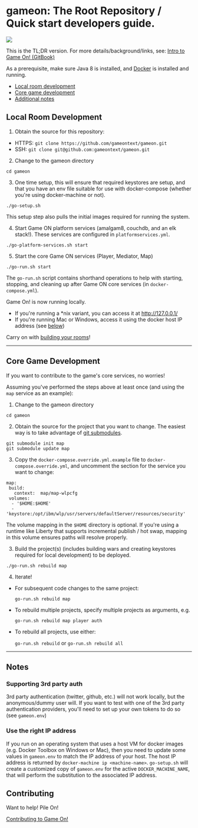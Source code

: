 # gameon: The Root Repository / Quick start developers guide.

<a href="https://zenhub.com"><img src="https://raw.githubusercontent.com/ZenHubIO/support/master/zenhub-badge.png"></a>

This is the TL;DR version. For more details/background/links, see: [Intro to Game On! (GitBook)](https://gameontext.gitbooks.io/gameon-gitbook/content/)

As a prerequisite, make sure Java 8 is installed, and [Docker](https://docs.docker.com/engine/installation/) is installed and running.

* [Local room development](#local-room-development)
* [Core game development](#core-game-development)
* [Additional notes](#notes)

## Local Room Development

1. Obtain the source for this repository:
  * HTTPS: `git clone https://github.com/gameontext/gameon.git`
  * SSH: `git clone git@github.com:gameontext/gameon.git`

2. Change to the gameon directory
  ```
  cd gameon
  ```

3. One time setup, this will ensure that required keystores are setup, and that you have an
  env file suitable for use with docker-compose (whether you're using docker-machine or not).
  ```
  ./go-setup.sh
  ```
  This setup step also pulls the initial images required for running the system.

4. Start Game ON platform services (amalgam8, couchdb, and an elk stack!).
  These services are configured in `platformservices.yml`.
  ```
  ./go-platform-services.sh start
  ```

5. Start the core Game ON services (Player, Mediator, Map)
  ```
  ./go-run.sh start
  ```
  The `go-run.sh` script contains shorthand operations to help with starting,
  stopping, and cleaning up after Game ON core services (in `docker-compose.yml`).

Game On! is now running locally.
* If you're running a \*nix variant, you can access it at http://127.0.0.1/
* If you're running Mac or Windows, access it using the docker host IP address (see [below](#notes))

Carry on with [building your rooms](https://gameontext.gitbooks.io/gameon-gitbook/content/walkthroughs/createRoom.html)!

-----

## Core Game Development

If you want to contribute to the game's core services, no worries! 

Assuming you've performed the steps above at least once (and using the `map` service as an example):

1. Change to the gameon directory
  ```
  cd gameon
  ```

2. Obtain the source for the project that you want to change. The easiest way is to take advantage of 
[git submodules](https://gameontext.gitbooks.io/gameon-gitbook/content/walkthroughs/git.html).
  ```
  git submodule init map
  git submodule update map
  ```

3. Copy the `docker-compose.override.yml.example` file to `docker-compose.override.yml`,
   and uncomment the section for the service you want to change: 
  ```
  map:
   build:
     context:  map/map-wlpcfg
   volumes:
    - '$HOME:$HOME'
    - 'keystore:/opt/ibm/wlp/usr/servers/defaultServer/resources/security'
  ```
   The volume mapping in the `$HOME` directory is optional. If you're using a runtime like Liberty
   that supports incremental publish / hot swap, mapping in this volume ensures paths will resolve properly.

3. Build the project(s) (includes building wars and creating keystores
   required for local development) to be deployed.
  ```
  ./go-run.sh rebuild map
  ```

4. Iterate!
  * For subsequent code changes to the same project: 
  
    `go-run.sh rebuild map`
    
  * To rebuild multiple projects, specify multiple projects as arguments, e.g.
  
    `go-run.sh rebuild map player auth`
   
  * To rebuild all projects, use either:
  
    `go-run.sh rebuild` or `go-run.sh rebuild all`

----

## Notes

### Supporting 3rd party auth

3rd party authentication (twitter, github, etc.) will not work locally, but the anonymous/dummy user will. If you want to test with one of the 3rd party authentication providers, you'll need to set up your own tokens to do so (see `gameon.env`)

### Use the right IP address

If you run on an operating system that uses a host VM for docker images (e.g. Docker Toolbox on Windows or Mac), then you need to update some values in `gameon.env` to match the IP address of your host. The host IP address is returned by `docker-machine ip <machine-name>`. `go-setup.sh` will create a customized copy of `gameon.env` for the active `DOCKER_MACHINE_NAME`, that will perform the substitution to the associated IP address.

## Contributing

Want to help! Pile On!

[Contributing to Game On!](https://github.com/gameontext/gameon/blob/master/CONTRIBUTING.md)
